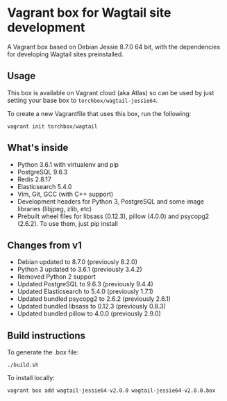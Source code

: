 Vagrant box for Wagtail site development
========================================

A Vagrant box based on Debian Jessie 8.7.0 64 bit, with the dependencies for developing Wagtail sites preinstalled.

Usage
-----

This box is available on Vagrant cloud (aka Atlas) so can be used by just setting your base box to ``torchbox/wagtail-jessie64``.

To create a new Vagrantfile that uses this box, run the following:

```
vagrant init torchbox/wagtail
```

What's inside
-------------

 - Python 3.6.1 with virtualenv and pip
 - PostgreSQL 9.6.3
 - Redis 2.8.17
 - Elasticsearch 5.4.0
 - Vim, Git, GCC (with C++ support)
 - Development headers for Python 3, PostgreSQL and some image libraries (libjpeg, zlib, etc)
 - Prebuilt wheel files for libsass (0.12.3), pillow (4.0.0) and psycopg2 (2.6.2). To use them, just pip install

Changes from v1
---------------

 - Debian updated to 8.7.0 (previously 8.2.0)
 - Python 3 updated to 3.6.1 (previously 3.4.2)
 - Removed Python 2 support
 - Updated PostgreSQL to 9.6.3 (previously 9.4.4)
 - Updated Elasticsearch to 5.4.0 (previously 1.7.1)
 - Updated bundled psycopg2 to 2.6.2 (previously 2.6.1)
 - Updated bundled libsass to 0.12.3 (previously 0.8.3)
 - Updated bundled pillow to 4.0.0 (previously 2.9.0)

Build instructions
------------------

To generate the .box file:

    ./build.sh

To install locally:

    vagrant box add wagtail-jessie64-v2.0.0 wagtail-jessie64-v2.0.0.box
